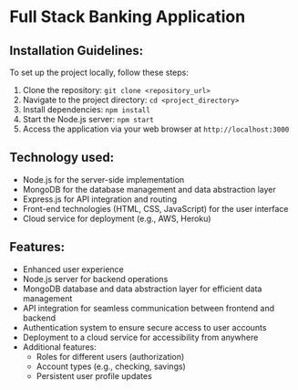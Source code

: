 # Full Stack Banking Application

## Installation Guidelines:
To set up the project locally, follow these steps:
1. Clone the repository: `git clone <repository_url>`
2. Navigate to the project directory: `cd <project_directory>`
3. Install dependencies: `npm install`
4. Start the Node.js server: `npm start`
5. Access the application via your web browser at `http://localhost:3000`

## Technology used:
- Node.js for the server-side implementation
- MongoDB for the database management and data abstraction layer
- Express.js for API integration and routing
- Front-end technologies (HTML, CSS, JavaScript) for the user interface
- Cloud service for deployment (e.g., AWS, Heroku)

## Features:
- Enhanced user experience
- Node.js server for backend operations
- MongoDB database and data abstraction layer for efficient data management
- API integration for seamless communication between frontend and backend
- Authentication system to ensure secure access to user accounts
- Deployment to a cloud service for accessibility from anywhere
- Additional features:
  - Roles for different users (authorization)
  - Account types (e.g., checking, savings)
  - Persistent user profile updates

